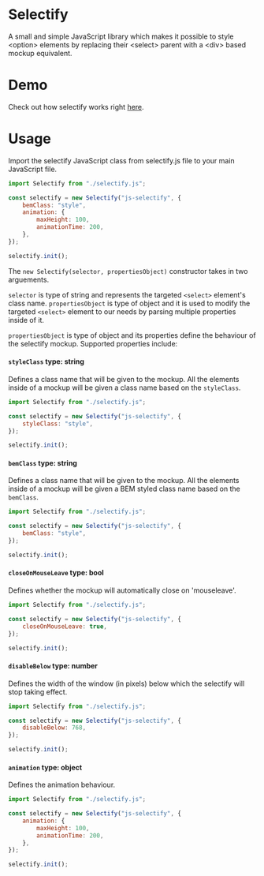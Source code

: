 # Selectify
A small and simple JavaScript library which makes it possible to style &lt;option> elements by replacing their &lt;select> parent with a &lt;div> based mockup equivalent.

# Demo
Check out how selectify works right [here](https://vanjazeli.github.io/selectify/).

# Usage
Import the selectify JavaScript class from selectify.js file to your main JavaScript file.
```javascript
import Selectify from "./selectify.js";

const selectify = new Selectify("js-selectify", {
    bemClass: "style",
    animation: {
        maxHeight: 100,
        animationTime: 200,
    },
});

selectify.init();
```
The ```new Selectify(selector, propertiesObject)``` constructor takes in two arguements.

```selector``` is type of string and represents the targeted ```<select>``` element's class name. ```propertiesObject``` is type of object and it is used to modify the targeted ```<select>``` element to our needs by parsing multiple properties inside of it.

```propertiesObject``` is type of object and its properties define the behaviour of the selectify mockup.
Supported properties include:

#### ```styleClass``` type: string
Defines a class name that will be given to the mockup. All the elements inside of a mockup will be given a class name based on the ```styleClass```.

```javascript
import Selectify from "./selectify.js";

const selectify = new Selectify("js-selectify", {
    styleClass: "style",
});

selectify.init();
```

#### ```bemClass``` type: string
Defines a class name that will be given to the mockup. All the elements inside of a mockup will be given a BEM styled class name based on the ```bemClass```.

```javascript
import Selectify from "./selectify.js";

const selectify = new Selectify("js-selectify", {
    bemClass: "style",
});

selectify.init();
```

#### ```closeOnMouseLeave``` type: bool
Defines whether the mockup will automatically close on 'mouseleave'.

```javascript
import Selectify from "./selectify.js";

const selectify = new Selectify("js-selectify", {
    closeOnMouseLeave: true,
});

selectify.init();
```

#### ```disableBelow``` type: number
Defines the width of the window (in pixels) below which the selectify will stop taking effect.

```javascript
import Selectify from "./selectify.js";

const selectify = new Selectify("js-selectify", {
    disableBelow: 768,
});

selectify.init();
```

#### ```animation``` type: object
Defines the animation behaviour.

```javascript
import Selectify from "./selectify.js";

const selectify = new Selectify("js-selectify", {
    animation: {
        maxHeight: 100,
        animationTime: 200,
    },
});

selectify.init();
```
